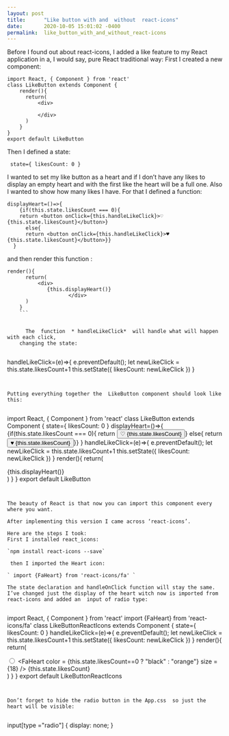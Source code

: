 ```yaml
---
layout: post
title:      "Like button with and  without  react-icons"
date:       2020-10-05 15:01:02 -0400
permalink:  like_button_with_and_without_react-icons
---
```



Before I found out about react-icons, I added a like feature to my React application in a, I would say, pure React traditional way:
First I created a new component:

```
import React, { Component } from 'react'
class LikeButton extends Component {
    render(){
      return(
          <div>

          </div>
      )
    }
}
export default LikeButton
```

Then I defined a state:

`  state={ likesCount: 0 } `

I wanted to set my like button as a heart and if I don’t have any likes to display an empty heart and with the first like the heart will be a full one. Also I wanted to show how many likes I  have. For that I defined a function:


```
displayHeart=()=>{
    {if(this.state.likesCount === 0){
    return <button onClick={this.handleLikeClick}>♡ {this.state.likesCount}</button>}
      else{
      return <button onClick={this.handleLikeClick}>♥ {this.state.likesCount}</button>}}
  }
```


and then render this function :


```
render(){
      return(
          <div>
             {this.displayHeart()}
					</div>
      )
    }
	```
	

      The  function  * handleLikeClick*  will handle what will happen with each click, 
	changing the state:


```
handleLikeClick=(e)=>{
    e.preventDefault();
    let newLikeClick = this.state.likesCount+1
    this.setState({
      likesCount: newLikeClick
    })
  }
```


Putting everything together the  LikeButton component should look like this:


```
import React, { Component } from 'react'
class LikeButton extends Component {
    state={ likesCount: 0 }
    displayHeart=()=>{
        {if(this.state.likesCount === 0){
        return <button onClick={this.handleLikeClick}>♡ {this.state.likesCount}</button>}
          else{
          return <button onClick={this.handleLikeClick}>♥ {this.state.likesCount}</button>}}
      }
    handleLikeClick=(e)=>{
    e.preventDefault();
    let newLikeClick = this.state.likesCount+1
    this.setState({
        likesCount: newLikeClick
    })
    }
    render(){
      return(
          <div>
            {this.displayHeart()}
          </div>
      )
    }
}
export default LikeButton
```


The beauty of React is that now you can import this component every where you want.

After implementing this version I came across ‘react-icons’.

Here are the steps I took:
First I installed react_icons:

`npm install react-icons --save`

 then I imported the Heart icon:

` import {FaHeart} from 'react-icons/fa' `

The state declaration and handleOnClick function will stay the same. I’ve changed just the display of the heart witch now is imported from react-icons and added an  input of radio type:


```
import React, { Component } from 'react'
import {FaHeart} from 'react-icons/fa'
class LikeButtonReactIcons extends Component {
    state={ likesCount: 0 }
    handleLikeClick=(e)=>{
    e.preventDefault();
    let newLikeClick = this.state.likesCount+1
    this.setState({
        likesCount: newLikeClick
      })
    }
    render(){
      return(
          <div>
            <label>
                <input type="radio" onClick={this.handleLikeClick}/>
                <FaHeart
                 color = {this.state.likesCount==0 ? "black" : "orange"}
                 size = {18}
                />  {this.state.likesCount}</label>
          </div>
      )
    }
}
export default LikeButtonReactIcons
```


Don’t forget to hide the radio button in the App.css  so just the heart will be visible:


```
input[type ="radio"] {
  display: none;
}
```







